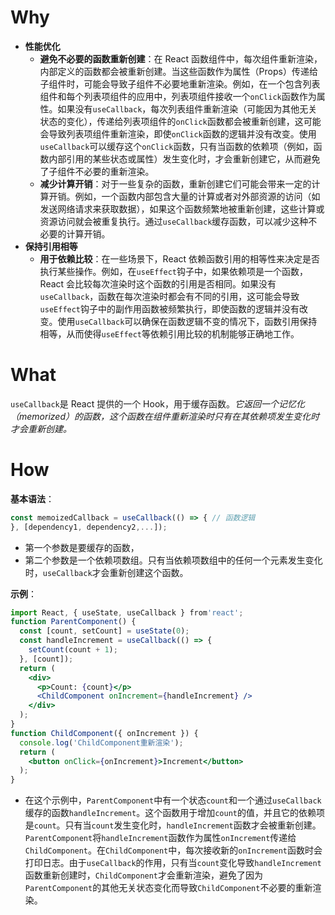 # Why
- **性能优化**
    - **避免不必要的函数重新创建**：在 React 函数组件中，每次组件重新渲染，内部定义的函数都会被重新创建。当这些函数作为属性（Props）传递给子组件时，可能会导致子组件不必要地重新渲染。例如，在一个包含列表组件和每个列表项组件的应用中，列表项组件接收一个`onClick`函数作为属性。如果没有`useCallback`，每次列表组件重新渲染（可能因为其他无关状态的变化），传递给列表项组件的`onClick`函数都会被重新创建，这可能会导致列表项组件重新渲染，即使`onClick`函数的逻辑并没有改变。使用`useCallback`可以缓存这个`onClick`函数，只有当函数的依赖项（例如，函数内部引用的某些状态或属性）发生变化时，才会重新创建它，从而避免了子组件不必要的重新渲染。
    - **减少计算开销**：对于一些复杂的函数，重新创建它们可能会带来一定的计算开销。例如，一个函数内部包含大量的计算或者对外部资源的访问（如发送网络请求来获取数据），如果这个函数频繁地被重新创建，这些计算或资源访问就会被重复执行。通过`useCallback`缓存函数，可以减少这种不必要的计算开销。
- **保持引用相等**
    - **用于依赖比较**：在一些场景下，React 依赖函数引用的相等性来决定是否执行某些操作。例如，在`useEffect`钩子中，如果依赖项是一个函数，React 会比较每次渲染时这个函数的引用是否相同。如果没有`useCallback`，函数在每次渲染时都会有不同的引用，这可能会导致`useEffect`钩子中的副作用函数被频繁执行，即使函数的逻辑并没有改变。使用`useCallback`可以确保在函数逻辑不变的情况下，函数引用保持相等，从而使得`useEffect`等依赖引用比较的机制能够正确地工作。

# What

`useCallback`是 React 提供的一个 Hook，用于缓存函数。*它返回一个记忆化（memorized）的函数，这个函数在组件重新渲染时只有在其依赖项发生变化时才会重新创建。*

# How
**基本语法**：

```jsx
const memoizedCallback = useCallback(() => { // 函数逻辑 
}, [dependency1, dependency2,...]);
```

- 第一个参数是要缓存的函数，
- 第二个参数是一个依赖项数组。只有当依赖项数组中的任何一个元素发生变化时，`useCallback`才会重新创建这个函数。

**示例**：


```jsx
import React, { useState, useCallback } from'react';
function ParentComponent() {
  const [count, setCount] = useState(0);
  const handleIncrement = useCallback(() => {
    setCount(count + 1);
  }, [count]);
  return (
    <div>
      <p>Count: {count}</p>
      <ChildComponent onIncrement={handleIncrement} />
    </div>
  );
}
function ChildComponent({ onIncrement }) {
  console.log('ChildComponent重新渲染');
  return (
    <button onClick={onIncrement}>Increment</button>
  );
}
```

- 在这个示例中，`ParentComponent`中有一个状态`count`和一个通过`useCallback`缓存的函数`handleIncrement`。这个函数用于增加`count`的值，并且它的依赖项是`count`。只有当`count`发生变化时，`handleIncrement`函数才会被重新创建。`ParentComponent`将`handleIncrement`函数作为属性`onIncrement`传递给`ChildComponent`。在`ChildComponent`中，每次接收新的`onIncrement`函数时会打印日志。由于`useCallback`的作用，只有当`count`变化导致`handleIncrement`函数重新创建时，`ChildComponent`才会重新渲染，避免了因为`ParentComponent`的其他无关状态变化而导致`ChildComponent`不必要的重新渲染。